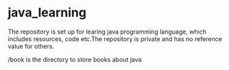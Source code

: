 # java_learning
The repository is set up for learing java programming language, which includes resources, code etc.The repository is private and has no reference value for others.

/book is the directory to store books about java
